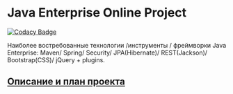 Java Enterprise Online Project 
==============================

[![Codacy Badge](https://api.codacy.com/project/badge/Grade/cd9212b5714a4bee8ddf01994d2352d6)](https://www.codacy.com/app/Fruttis88/topjava?utm_source=github.com&amp;utm_medium=referral&amp;utm_content=Fruttis88/topjava&amp;utm_campaign=Badge_Grade)

Наиболее востребованные технологии /инструменты / фреймворки Java Enterprise:
Maven/ Spring/ Security/ JPA(Hibernate)/ REST(Jackson)/ Bootstrap(CSS)/ jQuery + plugins.


## <a href="description.md">Описание и план проекта</a>